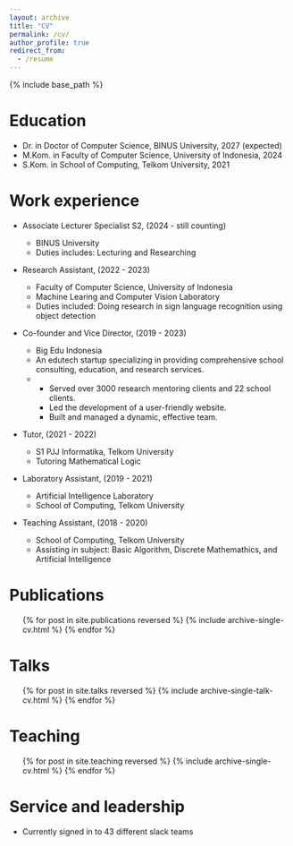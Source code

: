 ```yaml
---
layout: archive
title: "CV"
permalink: /cv/
author_profile: true
redirect_from:
  - /resume
---
```


{% include base_path %}

Education
======
* Dr. in Doctor of Computer Science, BINUS University, 2027 (expected)
* M.Kom. in Faculty of Computer Science, University of Indonesia, 2024
* S.Kom. in School of Computing, Telkom University, 2021

Work experience
======
* Associate Lecturer Specialist S2, (2024 - still counting)
  * BINUS University
  * Duties includes: Lecturing and Researching

* Research Assistant, (2022 - 2023)
  * Faculty of Computer Science, University of Indonesia
  * Machine Learing and Computer Vision Laboratory
  * Duties included: Doing research in sign language recognition using object detection

* Co-founder and Vice Director, (2019 - 2023)
  * Big Edu Indonesia
  * An edutech startup specializing in providing comprehensive school consulting, education, and research services.
  * - Served over 3000 research mentoring clients and 22 school clients.
    - Led the development of a user-friendly website.
    - Built and managed a dynamic, effective team.

* Tutor, (2021 - 2022)
  * S1 PJJ Informatika, Telkom University
  * Tutoring Mathematical Logic

* Laboratory Assistant, (2019 - 2021)
  * Artificial Intelligence Laboratory
  * School of Computing, Telkom University

* Teaching Assistant, (2018 - 2020)
  * School of Computing, Telkom University
  * Assisting in subject: Basic Algorithm, Discrete Mathemathics, and Artificial Intelligence
  
Publications
======
  <ul>{% for post in site.publications reversed %}
    {% include archive-single-cv.html %}
  {% endfor %}</ul>
  
Talks
======
  <ul>{% for post in site.talks reversed %}
    {% include archive-single-talk-cv.html  %}
  {% endfor %}</ul>
  
Teaching
======
  <ul>{% for post in site.teaching reversed %}
    {% include archive-single-cv.html %}
  {% endfor %}</ul>
  
Service and leadership
======
* Currently signed in to 43 different slack teams
